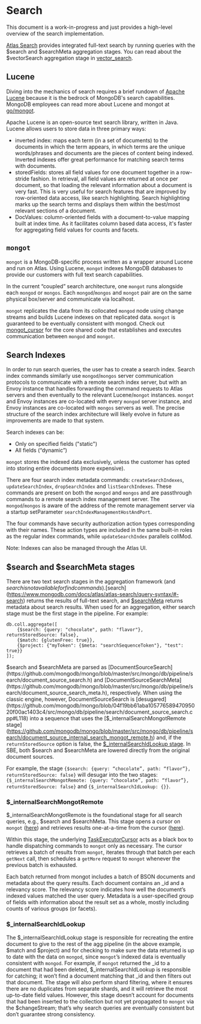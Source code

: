 # Search

This document is a work-in-progress and just provides a high-level overview of the search implementation.

[Atlas Search](https://www.mongodb.com/docs/atlas/atlas-search/) provides integrated full-text search by running queries with the $search and $searchMeta aggregation stages. You can read about the $vectorSearch aggregation stage in [vector_search](https://github.com/mongodb/mongo/blob/master/src/mongo/db/query/vector_search/README.md).

## Lucene

Diving into the mechanics of search requires a brief rundown of [Apache Lucene](https://lucene.apache.org/) because it is the bedrock of MongoDB's search capabilities. MongoDB employees can read more about Lucene and mongot at [go/mongot](http://go/mongot).

Apache Lucene is an open-source text search library, written in Java. Lucene allows users to store data in three primary ways:

- inverted index: maps each term (in a set of documents) to the documents in which the term appears, in which terms are the unique words/phrases and documents are the pieces of content being indexed. Inverted indexes offer great performance for matching search terms with documents.
- storedFields: stores all field values for one document together in a row-stride fashion. In retrieval, all field values are returned at once per document, so that loading the relevant information about a document is very fast. This is very useful for search features that are improved by row-oriented data access, like search highlighting. Search highlighting marks up the search terms and displays them within the best/most relevant sections of a document.
- DocValues: column-oriented fields with a document-to-value mapping built at index time. As it facilitates column based data access, it's faster for aggregating field values for counts and facets.

## `mongot`

`mongot` is a MongoDB-specific process written as a wrapper around Lucene and run on Atlas. Using Lucene, `mongot` indexes MongoDB databases to provide our customers with full text search capabilities.

In the current “coupled” search architecture, one `mongot` runs alongside each `mongod` or `mongos`. Each `mongod`/`mongos` and `mongot` pair are on the same physical box/server and communicate via localhost.

`mongot` replicates the data from its collocated `mongod` node using change streams and builds Lucene indexes on that replicated data. `mongot` is guaranteed to be eventually consistent with mongod. Check out [mongot_cursor](https://github.com/mongodb/mongo/blob/master/src/mongo/db/query/search/mongot_cursor.h) for the core shared code that establishes and executes communication between `mongod` and `mongot`.

## Search Indexes

In order to run search queries, the user has to create a search index. Search index commands similarly use `mongod`/`mongos` server communication protocols to communicate with a remote search index server, but with an Envoy instance that handles forwarding the command requests to Atlas servers and then eventually to the relevant Lucene/`mongot` instances. `mongot` and Envoy instances are co-located with every `mongod` server instance, and Envoy instances are co-located with `mongos` servers as well. The precise structure of the search index architecture will likely evolve in future as improvements are made to that system.

Search indexes can be:

- Only on specified fields ("static")
- All fields (“dynamic”)

`mongot` stores the indexed data exclusively, unless the customer has opted into storing entire documents (more expensive).

There are four search index metadata commands: `createSearchIndexes`, `updateSearchIndex`, `dropSearchIndex` and `listSearchIndexes`. These commands are present on both the `mongod` and `mongos` and are passthrough commands to a remote search index management server. The `mongod`/`mongos` is aware of the address of the remote management server via a startup setParameter `searchIndexManagementHostAndPort`.

The four commands have security authorization action types corresponding with their names. These action types are included in the same built-in roles as the regular index commands, while `updateSearchIndex` parallels collMod.

Note: Indexes can also be managed through the Atlas UI.

## $search and $searchMeta stages

There are two text search stages in the aggregation framework (and $search is not available for find commands). [$search](https://www.mongodb.com/docs/atlas/atlas-search/query-syntax/#-search) returns the results of full-text search, and [$searchMeta](https://www.mongodb.com/docs/atlas/atlas-search/query-syntax/#-searchmeta) returns metadata about search results. When used for an aggregation, either search stage must be the first stage in the pipeline. For example:

```
db.coll.aggregate([
    {$search: {query: "chocolate", path: "flavor"}, returnStoredSource: false},
    {$match: {glutenFree: true}},
    {$project: {"myToken": {$meta: "searchSequenceToken"}, "test": true}}
]);
```

$search and $searchMeta are parsed as [DocumentSourceSearch](https://github.com/mongodb/mongo/blob/master/src/mongo/db/pipeline/search/document_source_search.h) and [DocumentSourceSearchMeta](https://github.com/mongodb/mongo/blob/master/src/mongo/db/pipeline/search/document_source_search_meta.h), respectively. When using the classic engine, however, DocumentSourceSearch is [desugared](https://github.com/mongodb/mongo/blob/04f19bb61aba10577658947095020f00ac1403c4/src/mongo/db/pipeline/search/document_source_search.cpp#L118) into a sequence that uses the [$\_internalSearchMongotRemote stage](https://github.com/mongodb/mongo/blob/master/src/mongo/db/pipeline/search/document_source_internal_search_mongot_remote.h) and, if the `returnStoredSource` option is false, the [$\_internalSearchIdLookup stage](https://github.com/mongodb/mongo/blob/master/src/mongo/db/pipeline/search/document_source_internal_search_id_lookup.h). In SBE, both $search and $searchMeta are lowered directly from the original document sources.

For example, the stage `{$search: {query: “chocolate”, path: “flavor”}, returnStoredSource: false}` will desugar into the two stages: `{$_internalSearchMongotRemote: {query: “chocolate”, path: “flavor”}, returnStoredSource: false}` and `{$_internalSearchIdLookup: {}}`.

### $\_internalSearchMongotRemote

$\_internalSearchMongotRemote is the foundational stage for all search queries, e.g., $search and $searchMeta. This stage opens a cursor on `mongot` ([here](https://github.com/mongodb/mongo/blob/e530c98e7d44878ed8164ee9167c28afc97067a7/src/mongo/db/pipeline/search/document_source_internal_search_mongot_remote.cpp#L269)) and retrieves results one-at-a-time from the cursor ([here](https://github.com/mongodb/mongo/blob/e530c98e7d44878ed8164ee9167c28afc97067a7/src/mongo/db/pipeline/search/document_source_internal_search_mongot_remote.cpp#L163)).

Within this stage, the underlying [TaskExecutorCursor](https://github.com/mongodb/mongo/blob/e530c98e7d44878ed8164ee9167c28afc97067a7/src/mongo/executor/task_executor_cursor.h) acts as a black box to handle dispatching commands to `mongot` only as necessary. The cursor retrieves a batch of results from `mongot`, iterates through that batch per each `getNext` call, then schedules a `getMore` request to `mongot` whenever the previous batch is exhausted.

Each batch returned from mongot includes a batch of BSON documents and metadata about the query results. Each document contains an \_id and a relevancy score. The relevancy score indicates how well the document’s indexed values matched the user query. Metadata is a user-specified group of fields with information about the result set as a whole, mostly including counts of various groups (or facets).

### $\_internalSearchIdLookup

The $\_internalSearchIdLookup stage is responsible for recreating the entire document to give to the rest of the agg pipeline (in the above example, $match and $project) and for checking to make sure the data returned is up to date with the data on `mongod`, since `mongot`’s indexed data is eventually consistent with `mongod`. For example, if `mongot` returned the \_id to a document that had been deleted, $\_internalSearchIdLookup is responsible for catching; it won’t find a document matching that \_id and then filters out that document. The stage will also perform shard filtering, where it ensures there are no duplicates from separate shards, and it will retrieve the most up-to-date field values. However, this stage doesn’t account for documents that had been inserted to the collection but not yet propagated to `mongot` via the $changeStream; that’s why search queries are eventually consistent but don’t guarantee strong consistency.
